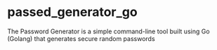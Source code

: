 # passed_generator_go
The Password Generator is a simple command-line tool built using Go (Golang) that generates secure random passwords

